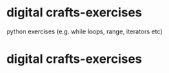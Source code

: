 # digital crafts-exercises
python exercises (e.g. while loops, range, iterators etc)
# digital crafts-exercises
